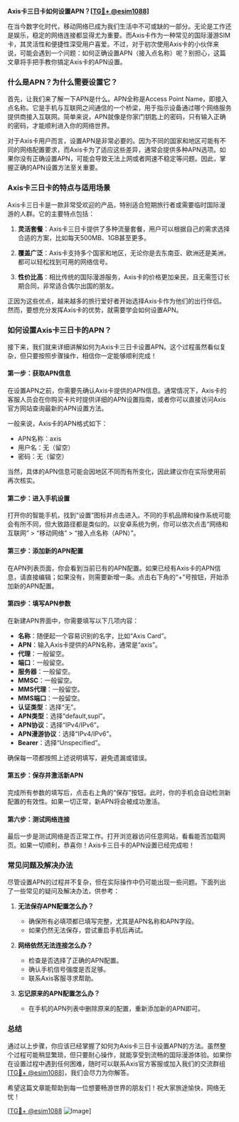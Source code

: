 **Axis卡三日卡如何设置APN？[[TG💪+ @esim1088](https://t.me/s/esim1088)]**

在当今数字化时代，移动网络已成为我们生活中不可或缺的一部分。无论是工作还是娱乐，稳定的网络连接都显得尤为重要。而Axis卡作为一种常见的国际漫游SIM卡，其灵活性和便捷性深受用户喜爱。不过，对于初次使用Axis卡的小伙伴来说，可能会遇到一个问题：如何正确设置APN（接入点名称）呢？别担心，这篇文章将手把手教你搞定Axis卡的APN设置。

### **什么是APN？为什么需要设置它？**

首先，让我们来了解一下APN是什么。APN全称是Access Point Name，即接入点名称。它是手机与互联网之间通信的一个桥梁，用于指示设备通过哪个网络服务提供商接入互联网。简单来说，APN就像是你家门钥匙上的密码，只有输入正确的密码，才能顺利进入你的网络世界。

对于Axis卡用户而言，设置APN是非常必要的。因为不同的国家和地区可能有不同的网络配置要求，而Axis卡为了适应这些差异，通常会提供多种APN选项。如果你没有正确设置APN，可能会导致无法上网或者网速不稳定等问题。因此，掌握正确的APN设置方法至关重要。

### **Axis卡三日卡的特点与适用场景**

Axis卡三日卡是一款非常受欢迎的产品，特别适合短期旅行者或需要临时国际漫游的人群。它的主要特点包括：

1. **灵活套餐**：Axis卡三日卡提供了多种流量套餐，用户可以根据自己的需求选择合适的方案，比如每天500MB、1GB甚至更多。
   
2. **覆盖广泛**：Axis卡支持多个国家和地区，无论你是去东南亚、欧洲还是美洲，都可以轻松找到可用的网络信号。

3. **性价比高**：相比传统的国际漫游服务，Axis卡的价格更加亲民，且无需签订长期合同，非常适合偶尔出国的朋友。

正因为这些优点，越来越多的旅行爱好者开始选择Axis卡作为他们的出行伴侣。然而，要想充分发挥Axis卡的优势，就需要学会如何设置APN。

### **如何设置Axis卡三日卡的APN？**

接下来，我们就来详细讲解如何为Axis卡三日卡设置APN。这个过程虽然看似复杂，但只要按照步骤操作，相信你一定能够顺利完成！

#### **第一步：获取APN信息**
在设置APN之前，你需要先确认Axis卡提供的APN信息。通常情况下，Axis卡的客服人员会在你购买卡片时提供详细的APN设置指南，或者你可以直接访问Axis官方网站查询最新的APN设置方法。

一般来说，Axis卡的APN格式如下：
- APN名称：axis
- 用户名：无（留空）
- 密码：无（留空）

当然，具体的APN信息可能会因地区不同而有所变化，因此建议你在实际使用前再次核实。

#### **第二步：进入手机设置**
打开你的智能手机，找到“设置”图标并点击进入。不同的手机品牌和操作系统可能会有所不同，但大致路径都是类似的。以安卓系统为例，你可以依次点击“网络和互联网” > “移动网络” > “接入点名称（APN）”。

#### **第三步：添加新的APN配置**
在APN列表页面，你会看到当前已有的APN配置。如果已经有Axis卡的APN信息，请直接编辑；如果没有，则需要新增一条。点击右下角的“+”号按钮，开始添加新的APN配置。

#### **第四步：填写APN参数**
在新建APN界面中，你需要填写以下几项内容：

- **名称**：随便起一个容易识别的名字，比如“Axis Card”。
- **APN**：输入Axis卡提供的APN名称，通常是“axis”。
- **代理**：一般留空。
- **端口**：一般留空。
- **服务器**：一般留空。
- **MMSC**：一般留空。
- **MMS代理**：一般留空。
- **MMS端口**：一般留空。
- **认证类型**：选择“无”。
- **APN类型**：选择“default,supl”。
- **APN协议**：选择“IPv4/IPv6”。
- **APN漫游协议**：选择“IPv4/IPv6”。
- **Bearer**：选择“Unspecified”。

确保每一项都按照上述说明填写，避免遗漏或错误。

#### **第五步：保存并激活新APN**
完成所有参数的填写后，点击右上角的“保存”按钮。此时，你的手机会自动检测新配置的有效性。如果一切正常，新APN将会被成功激活。

#### **第六步：测试网络连接**
最后一步是测试网络是否正常工作。打开浏览器访问任意网站，看看能否加载网页。如果一切顺利，恭喜你！Axis卡三日卡的APN设置已经完成啦！

### **常见问题及解决办法**

尽管设置APN的过程并不复杂，但在实际操作中仍可能出现一些问题。下面列出了一些常见的疑问及解决办法，供参考：

1. **无法保存APN配置怎么办？**
   - 确保所有必填项都已填写完整，尤其是APN名称和APN字段。
   - 如果仍然无法保存，尝试重启手机后再试。

2. **网络依然无法连接怎么办？**
   - 检查是否选择了正确的APN配置。
   - 确认手机信号强度是否足够。
   - 联系Axis客服寻求帮助。

3. **忘记原来的APN配置怎么办？**
   - 在手机的APN列表中删除原来的配置，重新添加新的APN即可。

### **总结**

通过以上步骤，你应该已经掌握了如何为Axis卡三日卡设置APN的方法。虽然整个过程可能稍显繁琐，但只要耐心操作，就能享受到流畅的国际漫游体验。如果你在设置过程中遇到任何困难，随时可以联系Axis官方客服或加入我们的交流群组[[TG💪+ @esim1088](https://t.me/s/esim1088)]，我们会尽力为你解答。

希望这篇文章能帮助到每一位想要畅游世界的朋友们！祝大家旅途愉快，网络无忧！

[[TG💪+ @esim1088](https://t.me/s/esim1088) ![Image](https://i.postimg.cc/4NQfJmqS/Snipaste-2025-05-13-00-14-12.png)]